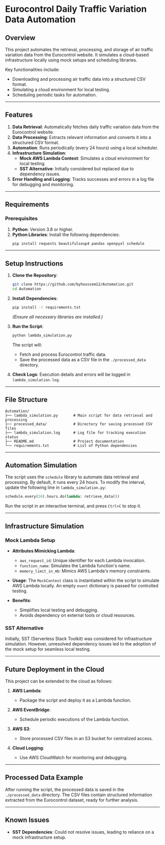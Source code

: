 # Eurocontrol Daily Traffic Variation Data Automation

## Overview

This project automates the retrieval, processing, and storage of air traffic variation data from the Eurocontrol website. It simulates a cloud-based infrastructure locally using mock setups and scheduling libraries.

Key functionalities include:
- Downloading and processing air traffic data into a structured CSV format.
- Simulating a cloud environment for local testing.
- Scheduling periodic tasks for automation.

---

## Features

1. **Data Retrieval**: Automatically fetches daily traffic variation data from the Eurocontrol website.
2. **Data Processing**: Extracts relevant information and converts it into a structured CSV format.
3. **Automation**: Runs periodically (every 24 hours) using a local scheduler.
4. **Infrastructure Simulation**: 
   - **Mock AWS Lambda Context**: Simulates a cloud environment for local testing.
   - **SST Alternative**: Initially considered but replaced due to dependency issues.
5. **Error Handling and Logging**: Tracks successes and errors in a log file for debugging and monitoring.

---

## Requirements

### Prerequisites

1. **Python**: Version 3.8 or higher.
2. **Python Libraries**: Install the following dependencies:
   ```bash
   pip install requests beautifulsoup4 pandas openpyxl schedule
   ```
---

## Setup Instructions

1. **Clone the Repository**:
   ```bash
   git clone https://github.com/byhoussem12/Automation.git
   cd Automation
   ```

2. **Install Dependencies**:
   ```bash
   pip install -r requirements.txt
   ```
   *(Ensure all necessary libraries are installed.)*

3. **Run the Script**:
   ```bash
   python lambda_simulation.py
   ```
   The script will:
   - Fetch and process Eurocontrol traffic data.
   - Save the processed data as a CSV file in the `./processed_data` directory.

4. **Check Logs**:
   Execution details and errors will be logged in `lambda_simulation.log`.

---

## File Structure

```
Automation/
├── lambda_simulation.py       # Main script for data retrieval and processing
├── processed_data/            # Directory for saving processed CSV files
├── lambda_simulation.log      # Log file for tracking execution status
├── README.md                  # Project documentation
└── requirements.txt           # List of Python dependencies
```

---

## Automation Simulation

The script uses the `schedule` library to automate data retrieval and processing. By default, it runs every 24 hours. To modify the interval, update the following line in `lambda_simulation.py`:

```python
schedule.every(24).hours.do(lambda: retrieve_data())
```

Run the script in an interactive terminal, and press `Ctrl+C` to stop it.

---

## Infrastructure Simulation

### Mock Lambda Setup

- **Attributes Mimicking Lambda**:
  - `aws_request_id`: Unique identifier for each Lambda invocation.
  - `function_name`: Simulates the Lambda function's name.
  - `memory_limit_in_mb`: Mimics AWS Lambda's memory constraints.
  
- **Usage**:
  The `MockContext` class is instantiated within the script to simulate AWS Lambda locally. An empty `event` dictionary is passed for controlled testing.

- **Benefits**:
  - Simplifies local testing and debugging.
  - Avoids dependency on external tools or cloud resources.

### SST Alternative

Initially, SST (Serverless Stack Toolkit) was considered for infrastructure simulation. However, unresolved dependency issues led to the adoption of the mock setup for seamless local testing.

---

## Future Deployment in the Cloud

This project can be extended to the cloud as follows:

1. **AWS Lambda**:
   - Package the script and deploy it as a Lambda function.

2. **AWS EventBridge**:
   - Schedule periodic executions of the Lambda function.

3. **AWS S3**:
   - Store processed CSV files in an S3 bucket for centralized access.

4. **Cloud Logging**:
   - Use AWS CloudWatch for monitoring and debugging.

---

## Processed Data Example

After running the script, the processed data is saved in the `./processed_data` directory. The CSV files contain structured information extracted from the Eurocontrol dataset, ready for further analysis.

---

## Known Issues

- **SST Dependencies**: Could not resolve issues, leading to reliance on a mock infrastructure setup.
